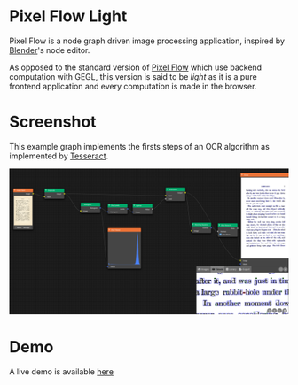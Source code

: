 # Pixel Flow Light

Pixel Flow is a node graph driven image processing application,
inspired by [Blender](https://www.blender.org/)'s node editor.

As opposed to the standard version of [Pixel Flow](https://github.com/madbrain/pixel-flow) which use backend computation with GEGL, this version is said to be _light_ as it is a pure frontend application and every computation is made in the browser.

# Screenshot

This example graph implements the firsts steps of an OCR algorithm as implemented
by [Tesseract](https://github.com/tesseract-ocr/tesseract).

![Screenshot](docs/screenshot.png)

# Demo

A live demo is available [here](https://madbrain.github.io/pixel-flow-light/)